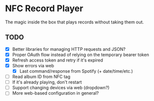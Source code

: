NFC Record Player
=================

The magic inside the box that plays records without taking them out.

TODO
----

- [X] Better libraries for managing HTTP requests and JSON?
- [X] Proper OAuth flow instead of relying on the temporary bearer token
- [X] Refresh access token and retry if it's expired
- [X] Show errors via web
  - [X] Last command/response from Spotify (+ date/time/etc.)
- [ ] Read album ID from NFC tag
- [ ] If it's already playing, don't restart
- [ ] Support changing devices via web (dropdown?)
- [ ] More web-based configuration in general?

